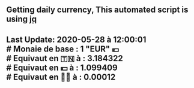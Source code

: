 ## Getting daily currency, This automated script is using [jq](https://stedolan.github.io/jq/)
## Last Update:  2020-05-28 à 12:00:01 </br># Monaie de base : 1 "EUR" 💶 </br> # Equivaut en 🇹🇳 à :  3.184322 </br> # Equivaut en 💵 à : 1.099409</br> # Equivaut en 🐱‍💻 à :  0.00012
